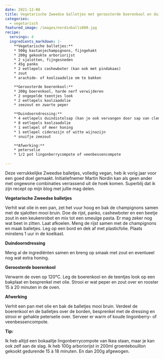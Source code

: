 ```yaml
---
date: 2021-12-08
title: Vegetarische Zweedse balletjes met geroosterde boerenkool en duindoornvinaigrette
categories:
  - vegetarisch
featured_image: /images/nordinballs800.jpg
recipe:
  servings: 4
  ingredients_markdown: |-
    **Vegetarische balletjes:**
    * 500g kastanjechampignons, fijngehakt
    * 200g gekookte arboriorijst
    * 2 sjalotten, fijngesneden
    * 45g panko
    * 2 eetlepels cashewboter (kan ook met pindakaas)
    * zout
    * arachide- of koolzaadolie om te bakken

    **Geroosterde boerenkool:**
    * 200g boerenkool, harde nerf verwijderen
    * 2 ongepelde teentjes look 
    * 2 eetlepels koolzaadolie
    * zeezout en zwarte peper

    **Duindoorndressing:**
    * 4 eetlepels duindistelsap (kan je ook vervangen door sap van clementines)
    * 8 eetlepels koolzaadolie
    * 1 eetlepel of meer honing
    * 1 eetlepel ciderazijn of witte wijnazijn
    * snuifje zeezout

    **Afwerking:**
    * peterselie
    * 1/2 pot lingonberrycompote of veenbessencompote
    
---
```

Deze verrukkelijke Zweedse balletjes, volledig vegan, heb ik vorig jaar voor een goed doel gemaakt. Initiatiefnemer Martin Nordin kan als geen ander met ongewone combinaties verrassend uit de hoek komen. Superblij dat ik zijn recept op mijn blog met jullie mag delen.

<!--more-->

**Vegetarische Zweedse balletjes**

Verhit wat olie in een pan, zet het vuur hoog en bak de champignons samen met de sjalotten mooi bruin.
Doe de rijst, panko, cashewboter en een beetje zout in een keukenrobot en mix tot een smeuïge pasta. Er mag zeker nog wat beet in zitten.
Laat afkoelen.
Meng de rijst samen met de champignons en maak balletjes. Leg op een bord en dek af met plasticfolie.
Plaats minstens 1 uur in de koelkast.

**Duindoorndressing**

Meng al de ingrediënten samen en breng op smaak met zout en eventueel nog wat extra honing.

**Geroosterde boerenkool**

Verwarm de oven op 120°C.
Leg de boerenkool en de teentjes look op een bakplaat en besprenkel met olie.
Strooi er wat peper en zout over en rooster 15 à 20 minuten in de oven.

**Afwerking**

Verhit een pan met olie en bak de balletjes mooi bruin.
Verdeel de boerenkool en de balletjes over de borden, besprenkel met de dressing en strooi er gehakte peterselie over. Serveer er warm of koude lingonberry- of veenbessencompote.

<b>Tip: </b>

Ik heb altijd een bokaaltje lingonberrycompote van Ikea staan, maar je kan ook zelf aan de slag.
Ik heb 100g arboriorijst in 200ml groentebouillon gekookt gedurende 15 à 18 minuten.
En dan 200g afgewogen.

